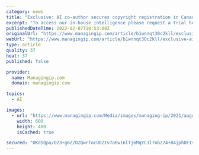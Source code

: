 ```yaml
---
category: news
title: "Exclusive: AI co-author secures copyright registration in Canada"
excerpt: "To access our in-house intelligence please request a trial here."
publishedDateTime: 2022-02-07T10:53:00Z
originalUrl: "https://www.managingip.com/article/b1wnnqt30c2kll/exclusive-ai-co-author-secures-copyright-registration-in-canada"
webUrl: "https://www.managingip.com/article/b1wnnqt30c2kll/exclusive-ai-co-author-secures-copyright-registration-in-canada"
type: article
quality: 37
heat: 37
published: false

provider:
  name: Managingip.com
  domain: managingip.com

topics:
  - AI

images:
  - url: "https://www.managingip.com/Media/images/managing-ip/2021/august/AI.jpeg"
    width: 600
    height: 400
    isCached: true

secured: "OKdSQpa/D23+g6Z/DZQwrTocUDZIv7o6w16lTj6MqYC3l7nbZ24+84jphDFIsR1QUGY4GTBwx/ycIwZquXzpojXlVbcxywzlueXr/q3m3FF19CjpAsyXJtWGFXVmDn7eFe9S9SOZmmt0XJuvKlfe9g4LTmNCUnfbNN1FuWH0EYm/0rURLKTKrWi68IIcY0/4GfK5cIsScBKT6/U2blVe91avCLwxC6mq9nqzBVJMkEzz9rBe2XKNWPuWXLqDH7gc1TND8950BdmnhtYZho0HkCbSW9uTlk/8rOyQ0G3gAeb7lj9w9OJiUMl9Jg/kbjkqEUI/q4MqHo8jK7ao1Nf/ik0VekRHjB8sHHP0x0D+E2I=;lj7X0j/4vZ8mCZssWJO7hQ=="
---
```


